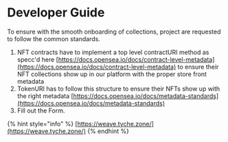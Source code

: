# Developer Guide

To ensure with the smooth onboarding of collections, project are requested to follow the common standards.  &#x20;

1. NFT contracts have to implement a top level contractURI method as specc'd here [https://docs.opensea.io/docs/contract-level-metadata](https://docs.opensea.io/docs/contract-level-metadata) to ensure their NFT collections show up in our platform with the proper store front metadata
2. TokenURI has to follow this structure to ensure their NFTs show up with the right metadata [https://docs.opensea.io/docs/metadata-standards](https://docs.opensea.io/docs/metadata-standards)
3. Fill out the Form.&#x20;

{% hint style="info" %}
[https://weave.tyche.zone/](https://weave.tyche.zone/)
{% endhint %}

